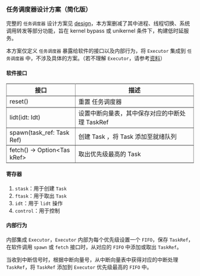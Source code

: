 
### 任务调度器设计方案（简化版）

完整的 `任务调度器` 设计方案见 [design](./design-v4.md)，本方案删减了其中进程、线程切换、系统调用转发等部分功能，旨在 kernel bypass 或 unikernel 条件下，构建低时延服务。

本方案仅定义 `任务调度器` 暴露给软件的接口以及内部行为，将 `Executor` 集成到 `任务调度器` 中，不涉及具体的方案。（若不理解 `Executor`，请参考[资料](https://rust-lang.github.io/async-book/02_execution/01_chapter.html)）

#### 软件接口

<table rules="all" style="table-layout:word-wrap:break-word;word-break:break-all">
  <tr>
    <th>接口</th>
    <th>描述</th>
  </tr>
  <tr>
    <td>reset()</td>
    <td>重置 任务调度器</td>
  </tr>
  <tr>
    <td>lidt(idt: Idt) </td>
    <td>设置中断向量表，其中保存对应的中断处理 TaskRef</td>
  </tr>
  <tr>
    <td>spawn(task_ref: TaskRef)</td>
    <td>创建 Task ，将 Task 添加至就绪队列</td>
  </tr>
  <tr>
    <td>fetch() -> Option&lt;TaskRef&gt;</td>
    <td>取出优先级最高的 Task </td>
  </tr>
  <!-- <tr>
    <td>pass_args(args: Args)</td>
    <td>将系统调用参数传递给 任务调度器</td>
  </tr>
  <tr>
    <td>fetch_args() -> Option&lt;Args&gt;</td>
    <td>从 任务调度器 中取出系统调用参数</td>
  </tr> -->
</table>

#### 寄存器

1. `stask`：用于创建 `Task`
2. `ftask`：用于取出 `Task`
3. `idt`：用于 `lidt` 操作
4. `control`：用于控制

#### 内部行为

内部集成 `Executor`，`Executor` 内部为每个优先级设置一个 `FIFO`，保存 `TaskRef`，在软件调用 `spawn` 或 `fetch` 接口时，从对应的 `FIFO` 中添加或取出 `TaskRef`。


当收到中断信号时，根据中断向量号，从中断向量表中获得对应的中断处理 `TaskRef`，将 `TaskRef` 添加到 `Executor` 优先级最高的 `FIFO` 中。